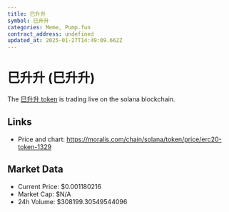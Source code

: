 ```yaml
---
title: 巳升升
symbol: 巳升升
categories: Meme, Pump.fun
contract_address: undefined
updated_at: 2025-01-27T14:49:09.662Z
---
```


# 巳升升 (巳升升)
The [巳升升 token](https://moralis.com/chain/solana/token/price/erc20-token-1329) is trading live on the solana blockchain.

## Links
- Price and chart: https://moralis.com/chain/solana/token/price/erc20-token-1329

## Market Data
- Current Price: $0.001180216
- Market Cap: $N/A
- 24h Volume: $308199.30549544096
